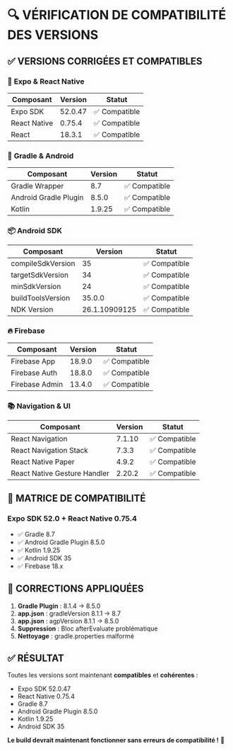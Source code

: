 # 🔍 VÉRIFICATION DE COMPATIBILITÉ DES VERSIONS

## ✅ VERSIONS CORRIGÉES ET COMPATIBLES

### 📱 **Expo & React Native**
| Composant | Version | Statut |
|-----------|---------|--------|
| Expo SDK | 52.0.47 | ✅ Compatible |
| React Native | 0.75.4 | ✅ Compatible |
| React | 18.3.1 | ✅ Compatible |

### 🔧 **Gradle & Android**
| Composant | Version | Statut |
|-----------|---------|--------|
| Gradle Wrapper | 8.7 | ✅ Compatible |
| Android Gradle Plugin | 8.5.0 | ✅ Compatible |
| Kotlin | 1.9.25 | ✅ Compatible |

### 📦 **Android SDK**
| Composant | Version | Statut |
|-----------|---------|--------|
| compileSdkVersion | 35 | ✅ Compatible |
| targetSdkVersion | 34 | ✅ Compatible |
| minSdkVersion | 24 | ✅ Compatible |
| buildToolsVersion | 35.0.0 | ✅ Compatible |
| NDK Version | 26.1.10909125 | ✅ Compatible |

### 🔥 **Firebase**
| Composant | Version | Statut |
|-----------|---------|--------|
| Firebase App | 18.9.0 | ✅ Compatible |
| Firebase Auth | 18.8.0 | ✅ Compatible |
| Firebase Admin | 13.4.0 | ✅ Compatible |

### 📚 **Navigation & UI**
| Composant | Version | Statut |
|-----------|---------|--------|
| React Navigation | 7.1.10 | ✅ Compatible |
| React Navigation Stack | 7.3.3 | ✅ Compatible |
| React Native Paper | 4.9.2 | ✅ Compatible |
| React Native Gesture Handler | 2.20.2 | ✅ Compatible |

## 🎯 **MATRICE DE COMPATIBILITÉ**

### Expo SDK 52.0 + React Native 0.75.4
- ✅ Gradle 8.7
- ✅ Android Gradle Plugin 8.5.0
- ✅ Kotlin 1.9.25
- ✅ Android SDK 35
- ✅ Firebase 18.x

## 🔧 **CORRECTIONS APPLIQUÉES**

1. **Gradle Plugin** : 8.1.4 → 8.5.0
2. **app.json** : gradleVersion 8.1.1 → 8.7
3. **app.json** : agpVersion 8.1.1 → 8.5.0
4. **Suppression** : Bloc afterEvaluate problématique
5. **Nettoyage** : gradle.properties malformé

## ✅ **RÉSULTAT**

Toutes les versions sont maintenant **compatibles** et **cohérentes** :
- Expo SDK 52.0.47
- React Native 0.75.4
- Gradle 8.7
- Android Gradle Plugin 8.5.0
- Kotlin 1.9.25
- Android SDK 35

**Le build devrait maintenant fonctionner sans erreurs de compatibilité !** 🎉
